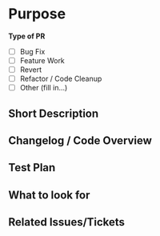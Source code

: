 # Purpose

**Type of PR**
* [ ] Bug Fix
* [ ] Feature Work
* [ ] Revert
* [ ] Refactor / Code Cleanup
* [ ] Other (fill in...)

## Short Description
<!-- Feature / Problem overview -->


## Changelog / Code Overview
<!-- What was changed / added / removed and why. If you changed the frontend please include screenshots -->


## Test Plan
<!-- How was this code tested / How should reviewers test it? -->


## What to look for
<!-- Call out what each team/reviewer should look for and a rough time estimate. -->


## Related Issues/Tickets
<!-- Any relevant links to TP / Sentry / RFC -->
